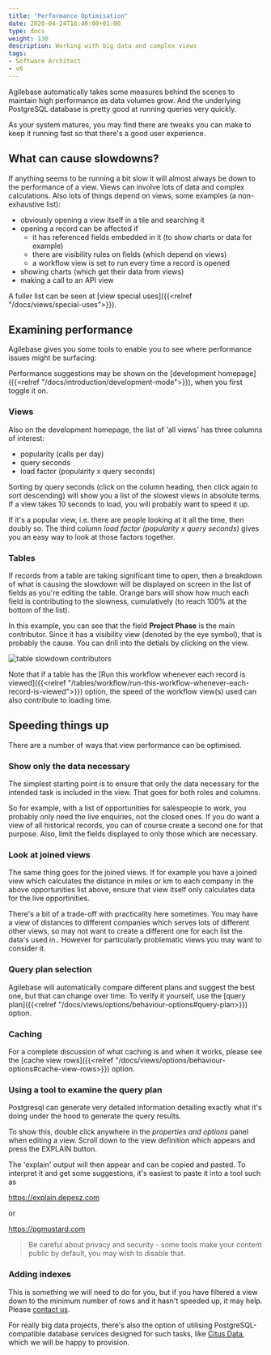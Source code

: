 ```yaml
---
title: "Performance Optimisation"
date: 2020-04-24T16:40:00+01:00
type: docs
weight: 130
description: Working with big data and complex views
tags:
- Software Architect
- v6
---
```

Agilebase automatically takes some measures behind the scenes to maintain high performance as data volumes grow. And the underlying PostgreSQL database is pretty good at running queries very quickly.

As your system matures, you may find there are tweaks you can make to keep it running fast so that there's a good user experience.

## What can cause slowdowns?

If anything seems to be running a bit slow it will almost always be down to the performance of a view. Views can involve lots of data and complex calculations. Also lots of things depend on views, some examples (a non-exhaustive list):
* obviously opening a view itself in a tile and searching it
* opening a record can be affected if
  * it has referenced fields embedded in it (to show charts or data for example)
  * there are visibility rules on fields (which depend on views)
  * a workflow view is set to run every time a record is opened
* showing charts (which get their data from views)
* making a call to an API view

A fuller list can be seen at [view special uses]({{<relref "/docs/views/special-uses">}}).

## Examining performance

Agilebase gives you some tools to enable you to see where performance issues might be surfacing:

Performance suggestions may be shown on the [development homepage]({{<relref "/docs/introduction/development-mode">}}), when you first toggle it on.

### Views
Also on the development homepage, the list of 'all views' has three columns of interest:
* popularity (calls per day)
* query seconds
* load factor (popularity x query seconds)

Sorting by query seconds (click on the column heading, then click again to sort descending) will show you a list of the slowest views in absolute terms.
If a view takes 10 seconds to load, you will probably want to speed it up.

If it's a popular view, i.e. there are people looking at it all the time, then doubly so. The third column *load factor (popularity x query seconds)* gives you an easy way to look at those factors together.

### Tables
If records from a table are taking significant time to open, then a breakdown of what is causing the slowdown will be displayed on screen in the list of fields as you're editing the table.
Orange bars will show how much each field is contributing to the slowness, cumulatively (to reach 100% at the bottom of the list).

In this example, you can see that the field **Project Phase** is the main contributor. Since it has a visibility view (denoted by the eye symbol), that is probably the cause. You can drill into the detials by clicking on the view.

![table slowdown contributors](/table_speed.png)

Note that if a table has the [Run this workflow whenever each record is viewed]({{<relref "/tables/workflow/run-this-workflow-whenever-each-record-is-viewed">}}) option, the speed of the workflow view(s) used can also contribute to loading time.

## Speeding things up
There are a number of ways that view performance can be optimised.

### Show only the data necessary
The simplest starting point is to ensure that only the data necessary for the intended task is included in the view. That goes for both roles and columns.

So for example, with a list of opportunities for salespeople to work, you probably only need the live enquiries, not the closed ones. If you do want a view of all historical records, you can of course create a second one for that purpose.
Also, limit the fields displayed to only those which are necessary.

### Look at joined views
The same thing goes for the joined views. If for example you have a joined view which calculates the distance in miles or km to each company in the above opportunities list above, ensure that view itself only calculates data for the live opportinities.

There's a bit of a trade-off with practicality here sometimes. You may have a view of distances to different companies which serves lots of different other views, so may not want to create a different one for each list the data's used in..
However for particularly problematic views you may want to consider it.

### Query plan selection

Agilebase will automatically compare different plans and suggest the best one, but that can change over time. To verify it yourself, use the [query plan]({{<relref "/docs/views/options/behaviour-options#query-plan>}}) option.

### Caching

For a complete discussion of what caching is and when it works, please see the [cache view rows]({{<relref "/docs/views/options/behaviour-options#cache-view-rows>}}) option.

### Using a tool to examine the query plan

Postgresql can generate very detailed information detailing exactly what it's doing under the hood to generate the query results.

To show this, double click anywhere in the *properties and options* panel when editing a view. Scroll down to the view definition which appears and press the EXPLAIN button.

The 'explain' output will then appear and can be copied and pasted. To interpret it and get some suggestions, it's easiest to paste it into a tool such as

https://explain.depesz.com

or

https://pgmustard.com

> Be careful about privacy and security - some tools make your content public by default, you may wish to disable that.

### Adding indexes

This is something we will need to do for you, but if you have filtered a view down to the minimum number of rows and it hasn't speeded up, it may help. Please [contact us](https://agilechilli.com/contact-us/).

For really big data projects, there's also the option of utilising PostgreSQL-compatible database services designed for such tasks, like [Citus Data](https://www.citusdata.com/), which we will be happy to provision.

